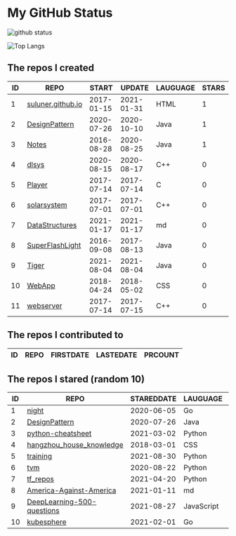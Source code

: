 # My GitHub Status

<img src="https://github-readme-stats-1.yihong0618.vercel.app/api?username=ThaddeusJiang&show_icons=true&&&hide_title=true&count_private=true" alt="github status" />

![Top Langs](https://github-readme-stats-1.yihong0618.vercel.app/api/top-langs/?username=ThaddeusJiang&layout=compact)

<!--START_SECTION:my_github-->
## The repos I created
| ID |                               REPO                                |   START    |   UPDATE   | LAUGUAGE | STARS |
|----|-------------------------------------------------------------------|------------|------------|----------|-------|
|  1 | [suluner.github.io](https://github.com/suluner/suluner.github.io) | 2017-01-15 | 2021-01-31 | HTML     |     1 |
|  2 | [DesignPattern](https://github.com/suluner/DesignPattern)         | 2020-07-26 | 2020-10-10 | Java     |     1 |
|  3 | [Notes](https://github.com/suluner/Notes)                         | 2016-08-28 | 2020-08-25 | Java     |     1 |
|  4 | [dlsys](https://github.com/suluner/dlsys)                         | 2020-08-15 | 2020-08-17 | C++      |     0 |
|  5 | [Player](https://github.com/suluner/Player)                       | 2017-07-14 | 2017-07-14 | C        |     0 |
|  6 | [solarsystem](https://github.com/suluner/solarsystem)             | 2017-07-01 | 2017-07-01 | C++      |     0 |
|  7 | [DataStructures](https://github.com/suluner/DataStructures)       | 2021-01-17 | 2021-01-17 | md       |     0 |
|  8 | [SuperFlashLight](https://github.com/suluner/SuperFlashLight)     | 2016-09-08 | 2017-08-13 | Java     |     0 |
|  9 | [Tiger](https://github.com/suluner/Tiger)                         | 2021-08-04 | 2021-08-04 | Java     |     0 |
| 10 | [WebApp](https://github.com/suluner/WebApp)                       | 2018-04-24 | 2018-05-02 | CSS      |     0 |
| 11 | [webserver](https://github.com/suluner/webserver)                 | 2017-07-14 | 2017-07-15 | C++      |     0 |

## The repos I contributed to
| ID | REPO | FIRSTDATE | LASTEDATE | PRCOUNT |
|----|------|-----------|-----------|---------|

## The repos I stared (random 10)
| ID |                                         REPO                                         | STAREDDATE |  LAUGUAGE  | LATESTUPDATE |
|----|--------------------------------------------------------------------------------------|------------|------------|--------------|
|  1 | [night](https://github.com/talkgo/night)                                             | 2020-06-05 | Go         | 2021-09-22   |
|  2 | [DesignPattern](https://github.com/suluner/DesignPattern)                            | 2020-07-26 | Java       | 2020-10-10   |
|  3 | [python-cheatsheet](https://github.com/gto76/python-cheatsheet)                      | 2021-03-02 | Python     | 2021-09-22   |
|  4 | [hangzhou_house_knowledge](https://github.com/houshanren/hangzhou_house_knowledge)   | 2018-03-01 | CSS        | 2021-09-22   |
|  5 | [training](https://github.com/mlcommons/training)                                    | 2021-08-30 | Python     | 2021-09-08   |
|  6 | [tvm](https://github.com/tqchen/tvm)                                                 | 2020-08-22 | Python     | 2021-09-05   |
|  7 | [tf_repos](https://github.com/lambdaji/tf_repos)                                     | 2021-04-20 | Python     | 2021-09-16   |
|  8 | [America-Against-America](https://github.com/zealotCE/America-Against-America)       | 2021-01-11 | md         | 2021-09-21   |
|  9 | [DeepLearning-500-questions](https://github.com/scutan90/DeepLearning-500-questions) | 2021-08-27 | JavaScript | 2021-09-22   |
| 10 | [kubesphere](https://github.com/kubesphere/kubesphere)                               | 2021-02-01 | Go         | 2021-09-22   |

<!--END_SECTION:my_github-->